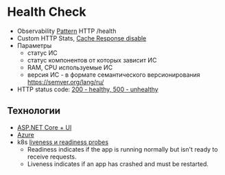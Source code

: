 # Health Check

- Observability [Pattern](https://microservices.io/patterns/observability/health-check-api.html) HTTP /health
- Custom HTTP Stats, [Cache Response disable](https://learn.microsoft.com/en-us/aspnet/core/host-and-deploy/health-checks?source=recommendations&view=aspnetcore-6.0)
- Параметры
	- статус ИС
	- статус компонентов от которых зависит ИС
	- RAM, CPU используемые ИС
	- версия ИС - в формате семантического версионирования <https://semver.org/lang/ru/>
- HTTP status code: [200 - healthy, 500 - unhealthy](https://learn.microsoft.com/en-us/aspnet/core/host-and-deploy/health-checks?view=aspnetcore-7.0#customize-the-http-status-code)

## Технологии

- [ASP.NET Core + UI](https://learn.microsoft.com/en-us/dotnet/architecture/microservices/implement-resilient-applications/monitor-app-health?source=recommendations)
- [Azure](https://learn.microsoft.com/en-us/azure/service-fabric/service-fabric-health-introduction)
- k8s [liveness и readiness probes](https://learn.microsoft.com/en-us/aspnet/core/host-and-deploy/health-checks?view=aspnetcore-7.0)
	- Readiness indicates if the app is running normally but isn't ready to receive requests.
	- Liveness indicates if an app has crashed and must be restarted.
